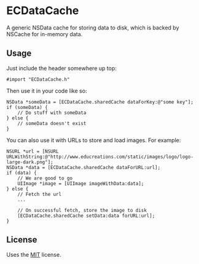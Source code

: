 ECDataCache
===========

A generic NSData cache for storing data to disk, which is backed by NSCache for in-memory data.

Usage
-----

Just include the header somewhere up top:

```objc
#import "ECDataCache.h"
```

Then use it in your code like so:

```objc
NSData *someData = [ECDataCache.sharedCache dataForKey:@"some key"];
if (someData) {
    // Do stuff with someData
} else {
    // someData doesn't exist
}
```

You can also use it with URLs to store and load images. For example:

```objc
NSURL *url = [NSURL URLWithString:@"http://www.educreations.com/static/images/logo/logo-large-dark.png"];
NSData *data = [ECDataCache.sharedCache dataForURL:url];
if (data) {
    // We are good to go
    UIImage *image = [UIImage imageWithData:data];
} else {
    // Fetch the url
    ...

    // On successful fetch, store the image to disk
    [ECDataCache.sharedCache setData:data forURL:url];
}
```

License
-------

Uses the [MIT][mit] license.



[mit]: http://opensource.org/licenses/MIT
